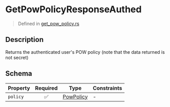# GetPowPolicyResponseAuthed
> Defined in [get_pow_policy.rs](../../../../../interface/src/interface/routes/native/get_pow_policy.rs)

## Description
Returns the authenticated user's POW policy (note that the data returned is not secret)

## Schema

| Property | Required | Type | Constraints |
| --- | :---: | --- | --- |
| `policy` | ✅ | [PowPolicy](../../../pow/PowPolicy.md) |  -  |


